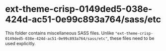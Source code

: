 # ext-theme-crisp-0149ded5-038e-424d-ac51-0e99c893a764/sass/etc

This folder contains miscellaneous SASS files. Unlike `"ext-theme-crisp-0149ded5-038e-424d-ac51-0e99c893a764/sass/etc"`, these files
need to be used explicitly.
